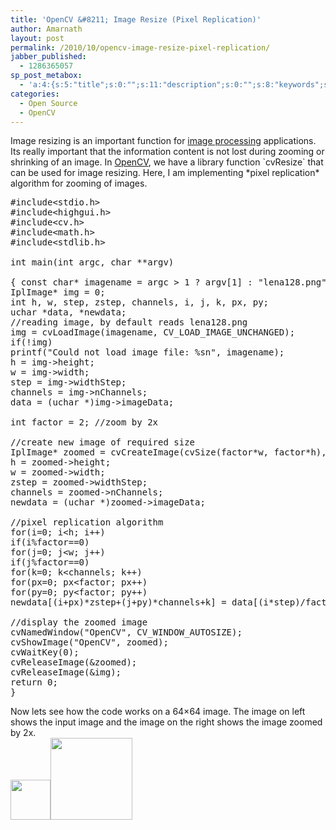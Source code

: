 ```yaml
---
title: 'OpenCV &#8211; Image Resize (Pixel Replication)'
author: Amarnath
layout: post
permalink: /2010/10/opencv-image-resize-pixel-replication/
jabber_published:
  - 1286365057
sp_post_metabox:
  - 'a:4:{s:5:"title";s:0:"";s:11:"description";s:0:"";s:8:"keywords";s:0:"";s:7:"noindex";s:0:"";}'
categories:
  - Open Source
  - OpenCV
---
```

<p id="top" />
Image resizing is an important function for 
<a class="zem_slink" title="Image processing" href="http://en.wikipedia.org/wiki/Image_processing" rel="wikipedia">image processing</a> applications. Its really important that the information content is not lost during zooming or shrinking of an image. In <a class="zem_slink" title="OpenCV" href="http://en.wikipedia.org/wiki/OpenCV" rel="wikipedia">OpenCV</a>, we have a library function `cvResize` that can be used for image resizing. Here, I am implementing *pixel replication* algorithm for zooming of images.</p> 

<pre class="brush: cpp">#include&lt;stdio.h&gt;
#include&lt;highgui.h&gt;
#include&lt;cv.h&gt;
#include&lt;math.h&gt;
#include&lt;stdlib.h&gt;

int main(int argc, char **argv)

{ const char* imagename = argc &gt; 1 ? argv[1] : "lena128.png";
IplImage* img = 0;
int h, w, step, zstep, channels, i, j, k, px, py;
uchar *data, *newdata;
//reading image, by default reads lena128.png
img = cvLoadImage(imagename, CV_LOAD_IMAGE_UNCHANGED);
if(!img)
printf("Could not load image file: %sn", imagename);
h = img-&gt;height;
w = img-&gt;width;
step = img-&gt;widthStep;
channels = img-&gt;nChannels;
data = (uchar *)img-&gt;imageData;

int factor = 2; //zoom by 2x

//create new image of required size
IplImage* zoomed = cvCreateImage(cvSize(factor*w, factor*h), 8, channels);
h = zoomed-&gt;height;
w = zoomed-&gt;width;
zstep = zoomed-&gt;widthStep;
channels = zoomed-&gt;nChannels;
newdata = (uchar *)zoomed-&gt;imageData;

//pixel replication algorithm
for(i=0; i&lt;h; i++)
if(i%factor==0)
for(j=0; j&lt;w; j++)
if(j%factor==0)
for(k=0; k&lt;channels; k++)
for(px=0; px&lt;factor; px++)
for(py=0; py&lt;factor; py++)
newdata[(i+px)*zstep+(j+py)*channels+k] = data[(i*step)/factor+(j*channels)/factor+k];

//display the zoomed image
cvNamedWindow("OpenCV", CV_WINDOW_AUTOSIZE);
cvShowImage("OpenCV", zoomed);
cvWaitKey(0);
cvReleaseImage(&zoomed);
cvReleaseImage(&img);
return 0;
}</pre>

  
Now lets see how the code works on a 64&#215;64 image. The image on left shows the input image and the image on the right shows the image zoomed by 2x.  
[<img class="alignleft size-full wp-image-62" title="lena64" src="http://opentechlife.files.wordpress.com/2010/10/lena64.png" alt="" width="64" height="64" />][1][<img class="size-full wp-image-64 alignright" title="lena128" src="http://opentechlife.files.wordpress.com/2010/10/lena128.png" alt="" width="131" height="131" />][2]

 [1]: http://opentechlife.files.wordpress.com/2010/10/lena64.png
 [2]: http://opentechlife.files.wordpress.com/2010/10/lena128.png